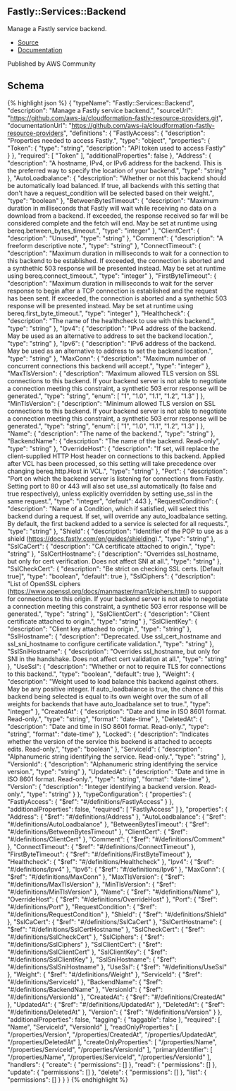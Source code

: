 
## Fastly::Services::Backend

Manage a Fastly service backend.

- [Source](https:&#x2F;&#x2F;github.com&#x2F;aws-ia&#x2F;cloudformation-fastly-resource-providers.git) 
- [Documentation]()

Published by AWS Community

## Schema
{% highlight json %}
{
    "typeName": "Fastly::Services::Backend",
    "description": "Manage a Fastly service backend.",
    "sourceUrl": "https://github.com/aws-ia/cloudformation-fastly-resource-providers.git",
    "documentationUrl": "https://github.com/aws-ia/cloudformation-fastly-resource-providers",
    "definitions": {
        "FastlyAccess": {
            "description": "Properties needed to access Fastly.",
            "type": "object",
            "properties": {
                "Token": {
                    "type": "string",
                    "description": "API token used to access Fastly"
                }
            },
            "required": [
                "Token"
            ],
            "additionalProperties": false
        },
        "Address": {
            "description": "A hostname, IPv4, or IPv6 address for the backend. This is the preferred way to specify the location of your backend.",
            "type": "string"
        },
        "AutoLoadbalance": {
            "description": "Whether or not this backend should be automatically load balanced. If true, all backends with this setting that don't have a request_condition will be selected based on their weight.",
            "type": "boolean"
        },
        "BetweenBytesTimeout": {
            "description": "Maximum duration in milliseconds that Fastly will wait while receiving no data on a download from a backend. If exceeded, the response received so far will be considered complete and the fetch will end. May be set at runtime using bereq.between_bytes_timeout.",
            "type": "integer"
        },
        "ClientCert": {
            "description": "Unused",
            "type": "string"
        },
        "Comment": {
            "description": "A freeform descriptive note.",
            "type": "string"
        },
        "ConnectTimeout": {
            "description": "Maximum duration in milliseconds to wait for a connection to this backend to be established. If exceeded, the connection is aborted and a synthethic 503 response will be presented instead. May be set at runtime using bereq.connect_timeout.",
            "type": "integer"
        },
        "FirstByteTimeout": {
            "description": "Maximum duration in milliseconds to wait for the server response to begin after a TCP connection is established and the request has been sent. If exceeded, the connection is aborted and a synthethic 503 response will be presented instead. May be set at runtime using bereq.first_byte_timeout.",
            "type": "integer"
        },
        "Healthcheck": {
            "description": "The name of the healthcheck to use with this backend.",
            "type": "string"
        },
        "Ipv4": {
            "description": "IPv4 address of the backend. May be used as an alternative to address to set the backend location.",
            "type": "string"
        },
        "Ipv6": {
            "description": "IPv6 address of the backend. May be used as an alternative to address to set the backend location.",
            "type": "string"
        },
        "MaxConn": {
            "description": "Maximum number of concurrent connections this backend will accept.",
            "type": "integer"
        },
        "MaxTlsVersion": {
            "description": "Maximum allowed TLS version on SSL connections to this backend. If your backend server is not able to negotiate a connection meeting this constraint, a synthetic 503 error response will be generated.",
            "type": "string",
            "enum": [
                "1",
                "1.0",
                "1.1",
                "1.2",
                "1.3"
            ]
        },
        "MinTlsVersion": {
            "description": "Minimum allowed TLS version on SSL connections to this backend. If your backend server is not able to negotiate a connection meeting this constraint, a synthetic 503 error response will be generated.",
            "type": "string",
            "enum": [
                "1",
                "1.0",
                "1.1",
                "1.2",
                "1.3"
            ]
        },
        "Name": {
            "description": "The name of the backend.",
            "type": "string"
        },
        "BackendName": {
            "description": "The name of the backend. Read-only",
            "type": "string"
        },
        "OverrideHost": {
            "description": "If set, will replace the client-supplied HTTP Host header on connections to this backend. Applied after VCL has been processed, so this setting will take precedence over changing bereq.http.Host in VCL.",
            "type": "string"
        },
        "Port": {
            "description": "Port on which the backend server is listening for connections from Fastly. Setting port to 80 or 443 will also set use_ssl automatically (to false and true respectively), unless explicitly overridden by setting use_ssl in the same request.",
            "type": "integer",
            "default": 443
        },
        "RequestCondition": {
            "description": "Name of a Condition, which if satisfied, will select this backend during a request. If set, will override any auto_loadbalance setting. By default, the first backend added to a service is selected for all requests.",
            "type": "string"
        },
        "Shield": {
            "description": "Identifier of the POP to use as a shield (https://docs.fastly.com/en/guides/shielding).",
            "type": "string"
        },
        "SslCaCert": {
            "description": "CA certificate attached to origin.",
            "type": "string"
        },
        "SslCertHostname": {
            "description": "Overrides ssl_hostname, but only for cert verification. Does not affect SNI at all.",
            "type": "string"
        },
        "SslCheckCert": {
            "description": "Be strict on checking SSL certs. [Default true]",
            "type": "boolean",
            "default": true
        },
        "SslCiphers": {
            "description": "List of OpenSSL ciphers (https://www.openssl.org/docs/manmaster/man1/ciphers.html) to support for connections to this origin. If your backend server is not able to negotiate a connection meeting this constraint, a synthetic 503 error response will be generated.",
            "type": "string"
        },
        "SslClientCert": {
            "description": "Client certificate attached to origin.",
            "type": "string"
        },
        "SslClientKey": {
            "description": "Client key attached to origin.",
            "type": "string"
        },
        "SslHostname": {
            "description": "Deprecated. Use ssl_cert_hostname and ssl_sni_hostname to configure certificate validation.",
            "type": "string"
        },
        "SslSniHostname": {
            "description": "Overrides ssl_hostname, but only for SNI in the handshake. Does not affect cert validation at all.",
            "type": "string"
        },
        "UseSsl": {
            "description": "Whether or not to require TLS for connections to this backend.",
            "type": "boolean",
            "default": true
        },
        "Weight": {
            "description": "Weight used to load balance this backend against others. May be any positive integer. If auto_loadbalance is true, the chance of this backend being selected is equal to its own weight over the sum of all weights for backends that have auto_loadbalance set to true.",
            "type": "integer"
        },
        "CreatedAt": {
            "description": "Date and time in ISO 8601 format. Read-only.",
            "type": "string",
            "format": "date-time"
        },
        "DeletedAt": {
            "description": "Date and time in ISO 8601 format. Read-only.",
            "type": "string",
            "format": "date-time"
        },
        "Locked": {
            "description": "Indicates whether the version of the service this backend is attached to accepts edits. Read-only.",
            "type": "boolean"
        },
        "ServiceId": {
            "description": "Alphanumeric string identifying the service. Read-only.",
            "type": "string"
        },
        "VersionId": {
            "description": "Alphanumeric string identifying the service version.",
            "type": "string"
        },
        "UpdatedAt": {
            "description": "Date and time in ISO 8601 format. Read-only.",
            "type": "string",
            "format": "date-time"
        },
        "Version": {
            "description": "Integer identifying a backend version. Read-only.",
            "type": "string"
        }
    },
    "typeConfiguration": {
        "properties": {
            "FastlyAccess": {
                "$ref": "#/definitions/FastlyAccess"
            }
        },
        "additionalProperties": false,
        "required": [
            "FastlyAccess"
        ]
    },
    "properties": {
        "Address": {
            "$ref": "#/definitions/Address"
        },
        "AutoLoadbalance": {
            "$ref": "#/definitions/AutoLoadbalance"
        },
        "BetweenBytesTimeout": {
            "$ref": "#/definitions/BetweenBytesTimeout"
        },
        "ClientCert": {
            "$ref": "#/definitions/ClientCert"
        },
        "Comment": {
            "$ref": "#/definitions/Comment"
        },
        "ConnectTimeout": {
            "$ref": "#/definitions/ConnectTimeout"
        },
        "FirstByteTimeout": {
            "$ref": "#/definitions/FirstByteTimeout"
        },
        "Healthcheck": {
            "$ref": "#/definitions/Healthcheck"
        },
        "Ipv4": {
            "$ref": "#/definitions/Ipv4"
        },
        "Ipv6": {
            "$ref": "#/definitions/Ipv6"
        },
        "MaxConn": {
            "$ref": "#/definitions/MaxConn"
        },
        "MaxTlsVersion": {
            "$ref": "#/definitions/MaxTlsVersion"
        },
        "MinTlsVersion": {
            "$ref": "#/definitions/MinTlsVersion"
        },
        "Name": {
            "$ref": "#/definitions/Name"
        },
        "OverrideHost": {
            "$ref": "#/definitions/OverrideHost"
        },
        "Port": {
            "$ref": "#/definitions/Port"
        },
        "RequestCondition": {
            "$ref": "#/definitions/RequestCondition"
        },
        "Shield": {
            "$ref": "#/definitions/Shield"
        },
        "SslCaCert": {
            "$ref": "#/definitions/SslCaCert"
        },
        "SslCertHostname": {
            "$ref": "#/definitions/SslCertHostname"
        },
        "SslCheckCert": {
            "$ref": "#/definitions/SslCheckCert"
        },
        "SslCiphers": {
            "$ref": "#/definitions/SslCiphers"
        },
        "SslClientCert": {
            "$ref": "#/definitions/SslClientCert"
        },
        "SslClientKey": {
            "$ref": "#/definitions/SslClientKey"
        },
        "SslSniHostname": {
            "$ref": "#/definitions/SslSniHostname"
        },
        "UseSsl": {
            "$ref": "#/definitions/UseSsl"
        },
        "Weight": {
            "$ref": "#/definitions/Weight"
        },
        "ServiceId": {
            "$ref": "#/definitions/ServiceId"
        },
        "BackendName": {
            "$ref": "#/definitions/BackendName"
        },
        "VersionId": {
            "$ref": "#/definitions/VersionId"
        },
        "CreatedAt": {
            "$ref": "#/definitions/CreatedAt"
        },
        "UpdatedAt": {
            "$ref": "#/definitions/UpdatedAt"
        },
        "DeletedAt": {
            "$ref": "#/definitions/DeletedAt"
        },
        "Version": {
            "$ref": "#/definitions/Version"
        }
    },
    "additionalProperties": false,
    "tagging": {
        "taggable": false
    },
    "required": [
        "Name",
        "ServiceId",
        "VersionId"
    ],
    "readOnlyProperties": [
        "/properties/Version",
        "/properties/CreatedAt",
        "/properties/UpdatedAt",
        "/properties/DeletedAt"
    ],
    "createOnlyProperties": [
        "/properties/Name",
        "/properties/ServiceId",
        "/properties/VersionId"
    ],
    "primaryIdentifier": [
        "/properties/Name",
        "/properties/ServiceId",
        "/properties/VersionId"
    ],
    "handlers": {
        "create": {
            "permissions": []
        },
        "read": {
            "permissions": []
        },
        "update": {
            "permissions": []
        },
        "delete": {
            "permissions": []
        },
        "list": {
            "permissions": []
        }
    }
}
{% endhighlight %}
